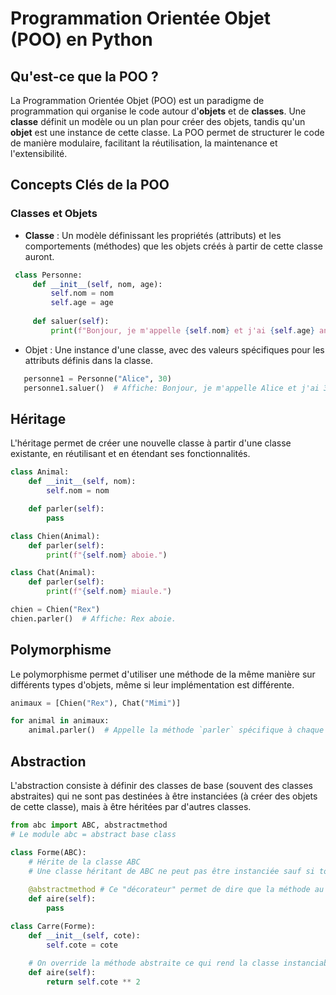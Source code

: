 # Programmation Orientée Objet (POO) en Python

## Qu'est-ce que la POO ?

La Programmation Orientée Objet (POO) est un paradigme de programmation qui organise le code autour d'**objets** et de **classes**. Une **classe** définit un modèle ou un plan pour créer des objets, tandis qu'un **objet** est une instance de cette classe. La POO permet de structurer le code de manière modulaire, facilitant la réutilisation, la maintenance et l'extensibilité.

## Concepts Clés de la POO

###  Classes et Objets

- **Classe** : Un modèle définissant les propriétés (attributs) et les comportements (méthodes) que les objets créés à partir de cette classe auront.
  
```python
 class Personne:
     def __init__(self, nom, age):
         self.nom = nom
         self.age = age
 
     def saluer(self):
         print(f"Bonjour, je m'appelle {self.nom} et j'ai {self.age} ans.")
```

- Objet : Une instance d'une classe, avec des valeurs spécifiques pour les attributs définis dans la classe.

```python
   personne1 = Personne("Alice", 30)
   personne1.saluer()  # Affiche: Bonjour, je m'appelle Alice et j'ai 30 ans.
```

## Héritage

L'héritage permet de créer une nouvelle classe à partir d'une classe existante, en réutilisant et en étendant ses fonctionnalités.

```python
class Animal:
    def __init__(self, nom):
        self.nom = nom

    def parler(self):
        pass

class Chien(Animal):
    def parler(self):
        print(f"{self.nom} aboie.")

class Chat(Animal):
    def parler(self):
        print(f"{self.nom} miaule.")

chien = Chien("Rex")
chien.parler()  # Affiche: Rex aboie.
```

## Polymorphisme

Le polymorphisme permet d'utiliser une méthode de la même manière sur différents types d'objets, même si leur implémentation est différente.

```python
animaux = [Chien("Rex"), Chat("Mimi")]

for animal in animaux:
    animal.parler()  # Appelle la méthode `parler` spécifique à chaque classe.
```

## Abstraction

L'abstraction consiste à définir des classes de base (souvent des classes abstraites) qui ne sont pas destinées à être instanciées (à créer des objets de cette classe), mais à être héritées par d'autres classes.

```python
from abc import ABC, abstractmethod
# Le module abc = abstract base class

class Forme(ABC): 
    # Hérite de la classe ABC
    # Une classe héritant de ABC ne peut pas être instanciée sauf si toute ses méthodes et propriétés abstraites sont écrasées
    
    @abstractmethod # Ce "décorateur" permet de dire que la méthode au dessous est "abstraite"
    def aire(self):
        pass

class Carre(Forme):
    def __init__(self, cote):
        self.cote = cote
    
    # On override la méthode abstraite ce qui rend la classe instanciable 
    def aire(self):
        return self.cote ** 2
```
